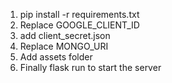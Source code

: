 1. pip install -r requirements.txt
2. Replace GOOGLE_CLIENT_ID
3. add client_secret.json 
4. Replace MONGO_URI
5. Add assets folder
6. Finally flask run to start the server

